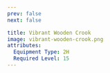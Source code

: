 ```yaml
---
prev: false
next: false

title: Vibrant Wooden Crook
image: vibrant-wooden-crook.png
attributes:
  Equipment Type: 2H
  Required Level: 15
---
```


<MyItemComponent :item=$frontmatter />

